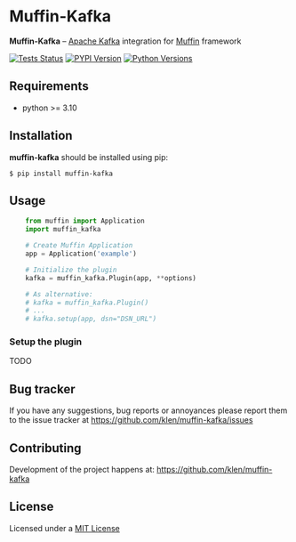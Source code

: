 # Muffin-Kafka

**Muffin-Kafka** – [Apache Kafka](https://kafka.apache.org) integration for [Muffin](https://klen.github.io/muffin) framework

[![Tests Status](https://github.com/klen/muffin-kafka/workflows/tests/badge.svg)](https://github.com/klen/muffin-kafka/actions)
[![PYPI Version](https://img.shields.io/pypi/v/muffin-kafka)](https://pypi.org/project/muffin-kafka/)
[![Python Versions](https://img.shields.io/pypi/pyversions/muffin-kafka)](https://pypi.org/project/muffin-kafka/)

## Requirements

- python >= 3.10

## Installation

**muffin-kafka** should be installed using pip:

```shell
$ pip install muffin-kafka
```

## Usage

```python
    from muffin import Application
    import muffin_kafka

    # Create Muffin Application
    app = Application('example')

    # Initialize the plugin
    kafka = muffin_kafka.Plugin(app, **options)

    # As alternative:
    # kafka = muffin_kafka.Plugin()
    # ...
    # kafka.setup(app, dsn="DSN_URL")

```

### Setup the plugin

TODO

## Bug tracker

If you have any suggestions, bug reports or annoyances please report them to
the issue tracker at https://github.com/klen/muffin-kafka/issues

## Contributing

Development of the project happens at: https://github.com/klen/muffin-kafka

## License

Licensed under a [MIT License](http://opensource.org/licenses/MIT)
